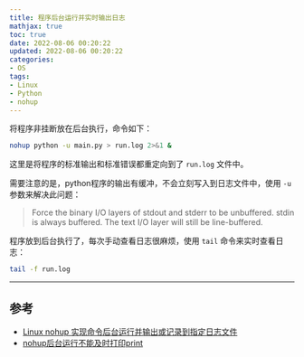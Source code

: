 ```yaml
---
title: 程序后台运行并实时输出日志
mathjax: true
toc: true
date: 2022-08-06 00:20:22
updated: 2022-08-06 00:20:22
categories:
- OS
tags:
- Linux
- Python
- nohup
---
```


将程序非挂断放在后台执行，命令如下：

<!--more-->

```bash
nohup python -u main.py > run.log 2>&1 &
```
这里是将程序的标准输出和标准错误都重定向到了 `run.log` 文件中。

需要注意的是，python程序的输出有缓冲，不会立刻写入到日志文件中，使用 `-u` 参数来解决此问题：
> Force the binary I/O layers of stdout and stderr to be unbuffered.  stdin is always buffered.  The text I/O layer will still be line-buffered.

程序放到后台执行了，每次手动查看日志很麻烦，使用 `tail` 命令来实时查看日志：
```bash
tail -f run.log
```

___

## 参考
- [Linux nohup 实现命令后台运行并输出或记录到指定日志文件](https://blog.csdn.net/qq_43159578/article/details/123249606?spm=1001.2101.3001.6650.1&utm_medium=distribute.pc_relevant.none-task-blog-2%7Edefault%7ECTRLIST%7Edefault-1-123249606-blog-79607961.pc_relevant_multi_platform_featuressortv2dupreplace&depth_1-utm_source=distribute.pc_relevant.none-task-blog-2%7Edefault%7ECTRLIST%7Edefault-1-123249606-blog-79607961.pc_relevant_multi_platform_featuressortv2dupreplace&utm_relevant_index=2)
- [nohup后台运行不能及时打印print](https://blog.csdn.net/Lison_Zhu/article/details/111501410)
